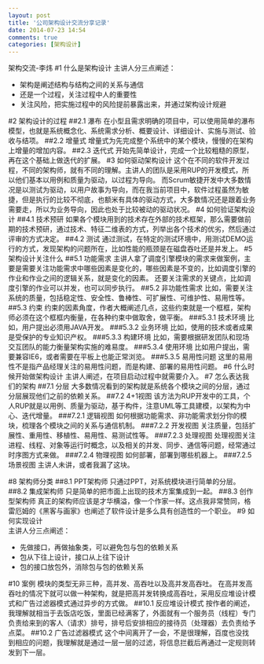 ```yaml
---
layout: post
title: '公司架构设计交流分享记录'
date: 2014-07-23 14:54
comments: true
categories: [架构设计]
---
```

架构交流-李炜
#1 什么是架构设计
主讲人分三点阐述：

* 架构是阐述结构与结构之间的关系与通信
* 还是一个过程，关注过程中人的重要性
* 关注风险，把实施过程中的风险提前暴露出来，并通过架构设计规避

#2 架构设计的过程
##2.1 瀑布
在小型且需求明确的项目中，可以使用简单的瀑布模型，也就是系统概念化、系统需求分析、概要设计、详细设计、实施与测试、验收与结项。
##2.2 增量式
增量式为先完成整个系统中的某个模块，慢慢的在架构上增量的增加内容。
##2.3 迭代式
开始先简单设计，完成一个比较粗糙的原型，再在这个基础上做迭代的扩展。
#3 如何驱动架构设计
这个在不同的软件开发过程，不同的架构师，就有不同的理解。主讲人的团队是采用RUP的开发模式，所以他们基本以用例和质量为驱动，以过程为导向。
而Scrum敏捷开发中大多数情况是以测试为驱动，以用户故事为导向，而在我当前项目中，软件过程虽然为敏捷，但是执行的比较不彻底，也额米有具体的驱动方式，大多数情况还是跟着业务需要走，所以为业务导向，因此也处于比较被动的驱动状况。
#4 如何验证架构设计
##4.1 技术预研
如果各个模块用到的技术存在外部的技术框架，那么需要做前期的技术预研，通过技术、特征二维表的方式，列举出各个技术的优劣，然后通过评审的方式决定。
##4.2 测试
通过测试，在特定的测试环境中，用测试DEMO运行的方式，发现架构的问题所在，比如性能的瓶颈是在磁盘吞吐还是并发上。
#5 架构设计关注什么
##5.1 功能需求
主讲人拿了调度引擎模块的需求来做案例，主要是需要关注功能需求中哪些因素是变化的，哪些因素是不变的，比如调度引擎的作业和作业之间的逻辑关系，就是变化的因素。
还要关注需求的关键点，比如调度引擎的作业可以并发，也可以同步执行。
##5.2 非功能性需求
比如，需要关注系统的质量，包括稳定性、安全性、鲁棒性、可扩展性、可维护性、易用性等。
##5.3 约束
约束的因素角度，作者大概阐述几点，这些约束就是一个框框，架构师必须在这个框框内衡量，在各种约束中做取舍，做平衡。
###5.3.1 技术环境
比如，用户提出必须用JAVA开发。
###5.3.2 业务环境
比如，使用的技术或者成果是受保护的专业知识产权。
###5.3.3 构建环境
比如，需要根据研发团队和现场交互团队的能力衡量架构实施的难易度。
###5.3.4 使用环境
比如用户提出，需要兼容IE6，或者需要在平板上也能正常浏览。
###5.3.5 易用性问题
这里的易用性不是指产品经理关注的易用性问题，而是构建、部署的易用性问题。
#6 什么时候开始做架构设计
主讲人阐述，在项目启动过程中就需要介入。
#7 怎么表达我们的架构
##7.1 分层
大多数情况看到的架构就是系统各个模块之间的分层，通过分层展现他们之前的依赖关系。
##7.2 4+1视图
该方法为RUP开发中的工具，个人RUP就是以用例、质量为驱动，基于构件，注意UML等工具建模，以架构为中心、迭代增量。
###7.2.1 逻辑视图
如何根据功能需求、非功能需求划分你的模块，梳理各个模块之间的关系与通信机制。
###7.2.2 开发视图
关注质量，包括扩展性、重用性、移植性、易用性、易测试性等。
###7.2.3 处理视图
处理视图关注进程、线程、对象等运行时概念，以及相关的并发、同步、通信等问题，经常通过时序图方式来做。
###7.2.4 物理视图
如何部署，部署到哪些机器上。
###7.2.5 场景视图
主讲人未讲，或者我漏了这块。

#8 架构师分类
##8.1 PPT架构师
只通过PPT，对系统模块进行简单的分层。
##8.2 集成架构师
只是简单的把市面上出现的技术方案集成到一起。
##8.3 创作型架构师
真正的架构师应该是才华横溢，像一个作家一样。这点我非常赞同，格雷厄姆的《黑客与画家》也阐述了软件设计是多么具有创造性的一个职业。
#9 如何实现设计         
主讲人分三点阐述：

* 先做接口，再做抽象类，可以避免包与包的依赖关系
* 包从下往上设计，接口从上往下设计
* 包的接口放包外，消除包与包的依赖关系

#10 案例
模块的类型无非三种，高并发、高吞吐以及高并发高吞吐。
在高并发高吞吐的情况下就可以做一种架构，就是把高并发转换成高吞吐，采用反应堆设计模式和广告过滤器模式通过异步的方式做。
##10.1 反应堆设计模式
按作者的阐述，我理解就相当于去饭店吃饭，里面已经满客了，外面就有一个服务员（线程）专门负责给来到的客人（请求）排号，排号后安排相应的接待员（处理器）去负责给予点菜。
##10.2 广告过滤器模式
这个中间离开了一会，不是很理解，百度也没找到相应的问题，我理解就是通过一层一层的过滤，将信息拦截后再通过一定规则转发到下一层。
